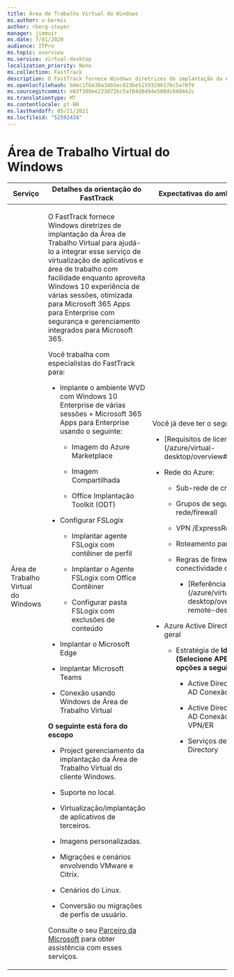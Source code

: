 ```yaml
---
title: Área de Trabalho Virtual do Windows
ms.author: v-bermic
author: rberg-steyer
manager: jimmuir
ms.date: 7/01/2020
audience: ITPro
ms.topic: overview
ms.service: virtual-desktop
localization_priority: None
ms.collection: FastTrack
description: O FastTrack fornece Windows diretrizes de implantação da Área de Trabalho Virtual para ajudá-lo a entrar nessa área de trabalho.
ms.openlocfilehash: bdec1f6438a34b5ec023be5159329617bc5a78f9
ms.sourcegitcommit: e03f300ee223d72bc5af84d8d94e580dc649442c
ms.translationtype: MT
ms.contentlocale: pt-BR
ms.lasthandoff: 05/21/2021
ms.locfileid: "52592434"
---
```

# <a name="windows-virtual-desktop"></a>Área de Trabalho Virtual do Windows

<table>
<thead>
<tr class="header">
<th><strong>Serviço</strong></th>
<th><strong>Detalhes da orientação do FastTrack</strong></th>
<th><strong>Expectativas do ambiente de origem</strong></th>
</tr>
</thead>
<tbody>
<tr class="odd">
<td>Área de Trabalho Virtual do Windows</td>
<td><p>O FastTrack fornece Windows diretrizes de implantação da Área de Trabalho Virtual para ajudá-lo a integrar esse serviço de virtualização de aplicativos e área de trabalho com facilidade enquanto aproveita Windows 10 experiência de várias sessões, otimizada para Microsoft 365 Apps para Enterprise com segurança e gerenciamento integrados para Microsoft 365.</p>
<p>Você trabalha com especialistas do FastTrack para:</p>
<ul>
<li><p>Implante o ambiente WVD com Windows 10 Enterprise de várias sessões + Microsoft 365 Apps para Enterprise usando o seguinte:</p>
<ul>
<li><p>Imagem do Azure Marketplace</p></li>
<li><p>Imagem Compartilhada</p></li>
<li><p>Office Implantação Toolkit (ODT)</p></li>
</ul></li>
<li><p>Configurar FSLogix</p>
<ul>
<li><p>Implantar agente FSLogix com contêiner de perfil</p></li>
<li><p>Implantar o Agente FSLogix com Office Contêiner</p></li>
<li><p>Configurar pasta FSLogix com exclusões de conteúdo</p></li>
</ul></li>
<li><p>Implantar o Microsoft Edge</p></li>
<li><p>Implantar Microsoft Teams</p></li>
<li><p>Conexão usando Windows de Área de Trabalho Virtual</p></li>
</ul>
<p><strong>O seguinte está fora do escopo</strong></p>
<ul>
<li><p>Project gerenciamento da implantação da Área de Trabalho Virtual do cliente Windows.</p></li>
<li><p>Suporte no local.</p></li>
<li><p>Virtualização/implantação de aplicativos de terceiros.</p></li>
<li><p>Imagens personalizadas.</p></li>
<li><p>Migrações e cenários envolvendo VMware e Citrix.</p></li>
<li><p>Cenários do Linux.</p></li>
<li><p>Conversão ou migrações de perfis de usuário.</p></li>
</ul>
<p>Consulte o seu <a href="https://go.microsoft.com/fwlink/?linkid=2080150">Parceiro da Microsoft</a> para obter assistência com esses serviços.</p></td>
<td><p>Você já deve ter o seguinte:</p>
<ul>
<li><p>[Requisitos de licenciamento WVD](/azure/virtual-desktop/overview#requirements)</p></li>
<li><p>Rede do Azure:</p>
<ul>
<li><p>Sub-rede de criação de VNET &amp;</p></li>
<li><p>Grupos de segurança de rede/firewall</p></li>
<li><p>VPN /ExpressRoute</p></li>
<li><p>Roteamento para o Azure no local</p></li>
<li><p>Regras de firewall para permitir a conectividade com o WVD</p>
<ul>
<li><p>[Referência de Documentos](/azure/virtual-desktop/overview#supported-remote-desktop-clients)</p></li>
</ul></li>
</ul></li>
<li><p>Azure Active Directory Instalação geral</p>
<ul>
<li><p>Estratégia de <strong>Identidade (Selecione APENAS 1 das 3 opções a seguir)</strong></p>
<ul>
<li><p>Active Directory com o Azure AD Conexão no Azure</p></li>
<li><p>Active Directory com o Azure AD Conexão local sobre VPN/ER</p></li>
<li><p>Serviços de Domínio do Active Directory</p></li>
</ul></li>
</ul></li>
</ul></td>
</tr>
</tbody>
</table>
